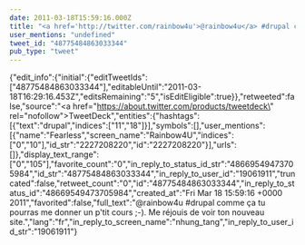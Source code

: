 ```yaml
---
date: 2011-03-18T15:59:16.000Z
title: "<a href='http://twitter.com/rainbow4u'>@rainbow4u</a> #drupal comme ça tu pourras me donner un p'tit cours ;-). Me réjouis de voir ton nouveau site.″"
user_mentions: "undefined"
tweet_id: "48775484863033344"
pub_type: "tweet"
---
```

{"edit_info":{"initial":{"editTweetIds":["48775484863033344"],"editableUntil":"2011-03-18T16:29:16.453Z","editsRemaining":"5","isEditEligible":true}},"retweeted":false,"source":"<a href=\"https://about.twitter.com/products/tweetdeck\" rel=\"nofollow\">TweetDeck</a>","entities":{"hashtags":[{"text":"drupal","indices":["11","18"]}],"symbols":[],"user_mentions":[{"name":"Fearless","screen_name":"Rainbow4U","indices":["0","10"],"id_str":"2227208220","id":"2227208220"}],"urls":[]},"display_text_range":["0","105"],"favorite_count":"0","in_reply_to_status_id_str":"48669549473705984","id_str":"48775484863033344","in_reply_to_user_id":"19061911","truncated":false,"retweet_count":"0","id":"48775484863033344","in_reply_to_status_id":"48669549473705984","created_at":"Fri Mar 18 15:59:16 +0000 2011","favorited":false,"full_text":"@rainbow4u #drupal comme ça tu pourras me donner un p'tit cours ;-). Me réjouis de voir ton nouveau site.","lang":"fr","in_reply_to_screen_name":"nhung_tang","in_reply_to_user_id_str":"19061911"}
